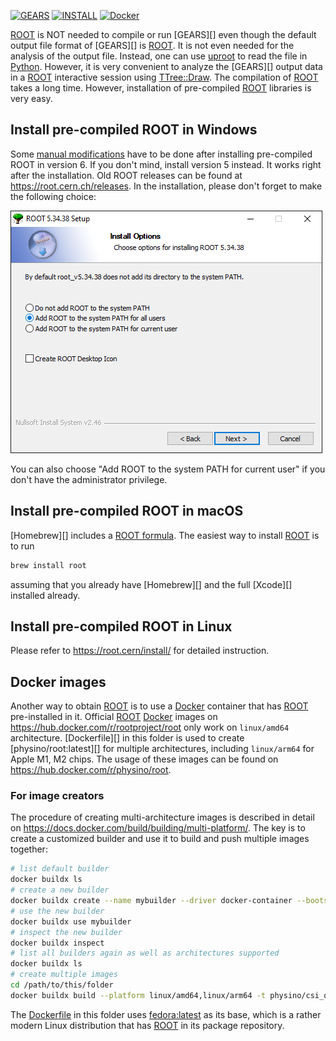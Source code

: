 [![GEARS](https://img.shields.io/badge/GEARS-Home-blue?style=flat)](../..)
[![INSTALL](https://img.shields.io/badge/Get-GEARS-red?style=flat)](..)
[![Docker](https://img.shields.io/badge/Docker-image-orange?style=flat)](#docker-images)

[ROOT][] is NOT needed to compile or run [GEARS][] even though the default output file format of [GEARS][] is [ROOT][]. It is not even needed for the analysis of the output file. Instead, one can use [uproot][] to read the file in [Python][]. However, it is very convenient to analyze the [GEARS][] output data in a [ROOT][] interactive session using [TTree::Draw](tutorials/output/#data-analysis). The compilation of [ROOT][] takes a long time. However, installation of pre-compiled [ROOT][] libraries is very easy.

## Install pre-compiled ROOT in Windows
Some [manual modifications](https://root-forum.cern.ch/t/windows-install-issue-with-root-version-618-02/35773/7) have to be done after installing pre-compiled ROOT in version 6. If you don't mind, install version 5 instead. It works right after the installation. Old ROOT releases can be found at <https://root.cern.ch/releases>. In the installation, please don't forget to make the following choice:

![winrootpath](winrootpath.png)

You can also choose "Add ROOT to the system PATH for current user" if you don't have the administrator privilege.

## Install pre-compiled ROOT in macOS

[Homebrew][] includes a [ROOT formula](https://formulae.brew.sh/formula/root). The easiest way to install [ROOT][] is to run

```sh
brew install root
```

assuming that you already have [Homebrew][] and the full [Xcode][] installed already.

## Install pre-compiled ROOT in Linux
Please refer to <https://root.cern/install/> for detailed instruction.

## Docker images
Another way to obtain [ROOT][] is to use a [Docker][] container that has [ROOT][] pre-installed in it. Official [ROOT][] [Docker][] images on <https://hub.docker.com/r/rootproject/root> only work on `linux/amd64` architecture. [Dockerfile][] in this folder is used to create [physino/root:latest][] for multiple architectures, including `linux/arm64` for Apple M1, M2 chips. The usage of these images can be found on <https://hub.docker.com/r/physino/root>.

### For image creators
The procedure of creating multi-architecture images is described in detail on <https://docs.docker.com/build/building/multi-platform/>. The key is to create a customized builder and use it to build and push multiple images together:

```sh
# list default builder
docker buildx ls
# create a new builder
docker buildx create --name mybuilder --driver docker-container --bootstrap
# use the new builder
docker buildx use mybuilder
# inspect the new builder
docker buildx inspect
# list all builders again as well as architectures supported
docker buildx ls
# create multiple images
cd /path/to/this/folder
docker buildx build --platform linux/amd64,linux/arm64 -t physino/csi_qf_data_release:latest --push .
```

The [Dockerfile](Dockerfile) in this folder uses [fedora:latest][] as its base, which is a rather modern Linux distribution that has [ROOT][] in its package repository.

[ROOT]: https://root.cern.ch
[GERAS]: ../..
[uproot]: https://pypi.org/project/uproot
[Python]: https://www.python.org/
[Docker]: https://www.docker.com
[physino/root]: https://hub.docker.com/r/physino/root
[fedora:latest]: https://hub.docker.com/_/fedora
